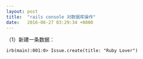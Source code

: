 ```yaml
---
layout: post
title:  "rails console 对数据库操作"
date:   2016-06-27 03:29:34 +0800
---
```

（1）新建一条数据：

```
irb(main):001:0> Issue.create(title: "Ruby Lover")
```